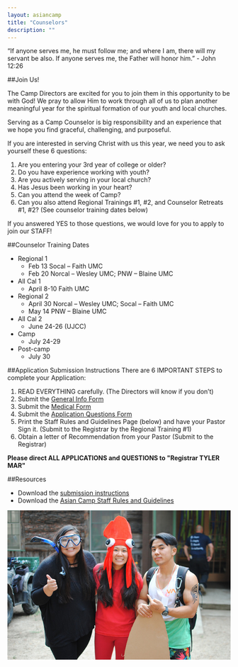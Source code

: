 ```yaml
---
layout: asiancamp
title: "Counselors"
description: ""
---
```


<div class="well">
“If anyone serves me, he must follow me; and where I am, there will my servant be also. If anyone serves me, the Father will honor him.” - John 12:26
</div>

##Join Us!

The Camp Directors are excited for you to join them in this opportunity to be with God! We pray to allow Him to work through all of us to plan another meaningful year for the spiritual formation of our youth and local churches.

Serving as a Camp Counselor is big responsibility and an experience that we hope you find graceful, challenging, and purposeful.

If you are interested in serving Christ with us this year, we need you to ask yourself these 6 questions:

1. Are you entering your 3rd year of college or older?
2. Do you have experience working with youth?
3. Are you actively serving in your local church?
4. Has Jesus been working in your heart?
5. Can you attend the week of Camp?
6. Can you also attend Regional Trainings #1, #2, and Counselor Retreats #1, #2? (See counselor training dates below)

If you answered YES to those questions, we would love for you to apply to join our STAFF!

##Counselor Training Dates

* Regional 1
  * Feb 13   Socal – Faith UMC
  * Feb 20   Norcal – Wesley UMC; PNW – Blaine UMC
* All Cal 1
  * April 8-10   Faith UMC
* Regional 2
  * April 30   Norcal – Wesley UMC; Socal – Faith UMC
  * May 14    PNW – Blaine UMC
* All Cal 2
  * June 24-26 (UJCC)
* Camp
  * July 24-29
* Post-camp
  * July 30

##Application Submission Instructions
There are 6 IMPORTANT STEPS to complete your Application:

1. READ EVERYTHING carefully. (The Directors will know if you don’t)
2. Submit the <a href="https://docs.google.com/forms/d/1HwFLN5Lk8ASWAn0MrO1mig3Z7wiSVjT_aiXk-0yfCL4/viewform" target="_blank">General Info Form</a>
3. Submit the <a href="https://docs.google.com/forms/d/1Vgig2Cckszn8frFP1kgK3ulaPLNtTSJEWW74Veb_Trc/viewform" target="_blank">Medical Form</a>
4. Submit the <a href="https://docs.google.com/forms/d/1ifoK6-tKtO5GI4x-pNXay8mBUPDy1XPYqqF6HqvpqIA/viewform" target="_blank">Application Questions Form</a>
5. Print the Staff Rules and Guidelines Page (below) and have your Pastor Sign it. (Submit to the Registrar by the Regional Training #1)
6. Obtain a letter of Recommendation from your Pastor (Submit to the Registrar)


**Please direct ALL APPLICATIONS and QUESTIONS to "Registrar TYLER MAR"**

##Resources
* Download the [submission instructions](https://drive.google.com/file/d/0BzC7xTLSFDvmZ2RrN2p3NGNLNEU/view?usp=sharing)
* Download the [Asian Camp Staff Rules and Guidelines](https://drive.google.com/file/d/0B_GJLCz6DMvyWlZIZC0zcGNRNDg/view?usp=sharing)

<img class="img-rounded" src="/assets/img/asiancamp/Counselors.jpg">
